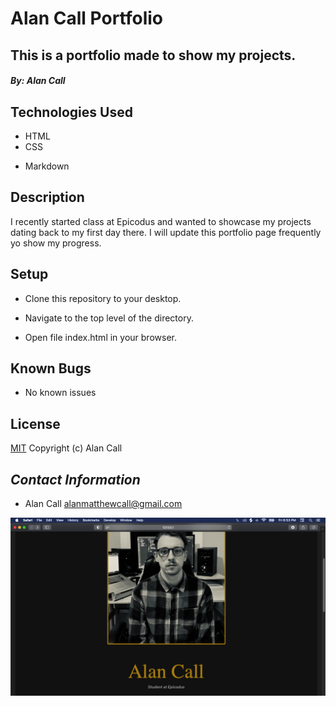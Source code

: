 # **Alan Call Portfolio**

## This is a portfolio made to show my projects. 

#### *By: Alan Call*

## Technologies Used

- HTML
- CSS
* Markdown

## Description

I recently started class at Epicodus and wanted to showcase my projects dating back to my first day there. I will update this portfolio page frequently yo show my progress.

## Setup

- Clone this repository to your desktop.

- Navigate to the top level of the directory.

- Open file index.html in your browser.

## Known Bugs

- No known issues

## License

[MIT](https://en.wikipedia.org/wiki/MIT_License)
Copyright (c) Alan Call

## _Contact Information_

 * Alan Call alanmatthewcall@gmail.com

 ![REAME SCREENSHOT](README-Screenshot.png)


